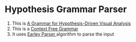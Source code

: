 # Hypothesis Grammar Parser
1. This is <a href="https://arxiv.org/abs/2204.14267">A Grammar for Hypothesis-Driven Visual Analysis</a>
2. This is a <a href="https://en.wikipedia.org/wiki/Context-free_grammar">Context Free Grammar</a>
3. It uses <a href="https://en.wikipedia.org/wiki/Earley_parser"> Earley Parser </a> algorithm to parse the input